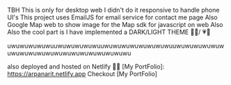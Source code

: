 TBH 
This is only for desktop web I didn't do it responsive to handle phone UI's
This project uses EmailJS for email service for contact me page 
Also Google Map web to show image for the Map sdk for javascript on web 
Also Also the cool part is I have implemented a DARK/LIGHT THEME 💙💛/ 💗🤍

uwuwuwuwuwuuwuwuwuwuwuuwuwuwuwuwuwuwuwuuwuwuwuwuwuwuwuwuwuwuwuwuwuwuwuwuwuwuwuwu

also deployed and hosted on Netlify 💃💃 
[My PortFolio]: https://arpanarit.netlify.app
Checkout [My PortFolio]

